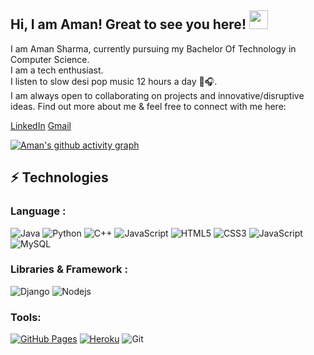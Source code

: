 ## Hi, I am Aman! Great to see you here! <img src="https://raw.githubusercontent.com/aemmadi/aemmadi/master/wave.gif" width="30px">

I am Aman Sharma, currently pursuing my Bachelor Of Technology in Computer Science. <br>
I am a tech enthusiast. <br>
I listen to slow desi pop music 12 hours a day 🎵🎧. <br>
I am always open to collaborating on projects and innovative/disruptive ideas. Find out more about me & feel free to connect with me here: <br>

[LinkedIn](https://www.linkedin.com/in/aman-sharma-7367a7221/)
[Gmail](mailto:bobbysharm25875@gmail.com)

[![Aman's github activity graph](https://activity-graph.herokuapp.com/graph?username=kudosstatus02&theme=xcode)](https://git.io/kudosstatus02)

## ⚡ Technologies

### Language :

![Java](https://img.shields.io/badge/-java-E34A86?style=flat-square&logo=java)
![Python](https://img.shields.io/badge/-Python-black?style=flat-square&logo=Python)
![C++](https://img.shields.io/badge/-C++-00599C?style=flat-square&logo=c)
![JavaScript](https://img.shields.io/badge/-JavaScript-black?style=flat-square&logo=javascript)
![HTML5](https://img.shields.io/badge/-HTML5-E34F26?style=flat-square&logo=html5&logoColor=white)
![CSS3](https://img.shields.io/badge/-CSS3-1572B6?style=flat-square&logo=css3)
![JavaScript](https://img.shields.io/badge/-JavaScript-007ACC?style=flat-square&logo=typescript)
![MySQL](https://img.shields.io/badge/-MySQL-black?style=flat-square&logo=mysql)
### Libraries & Framework :

![Django](https://img.shields.io/badge/-Django-black?style=flat-square&logo=react)
![Nodejs](https://img.shields.io/badge/-Nodejs-black?style=flat-square&logo=Node.js)

### Tools:

<a href="#"><img alt="GitHub Pages" src="https://img.shields.io/badge/GitHub%20Pages-%23327FC7.svg?logo=github&logoColor=white"></a> 
<a href="#"><img alt="Heroku" src="https://img.shields.io/badge/Heroku%20-%23430098.svg?logo=heroku&logoColor=white"></a>
![Git](https://img.shields.io/badge/-Git-black?style=flat-square&logo=git)

<br>
